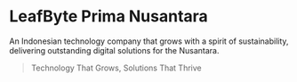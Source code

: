 # LeafByte Prima Nusantara

An Indonesian technology company that grows with a spirit of sustainability, delivering outstanding digital solutions for the Nusantara.

> Technology That Grows, Solutions That Thrive